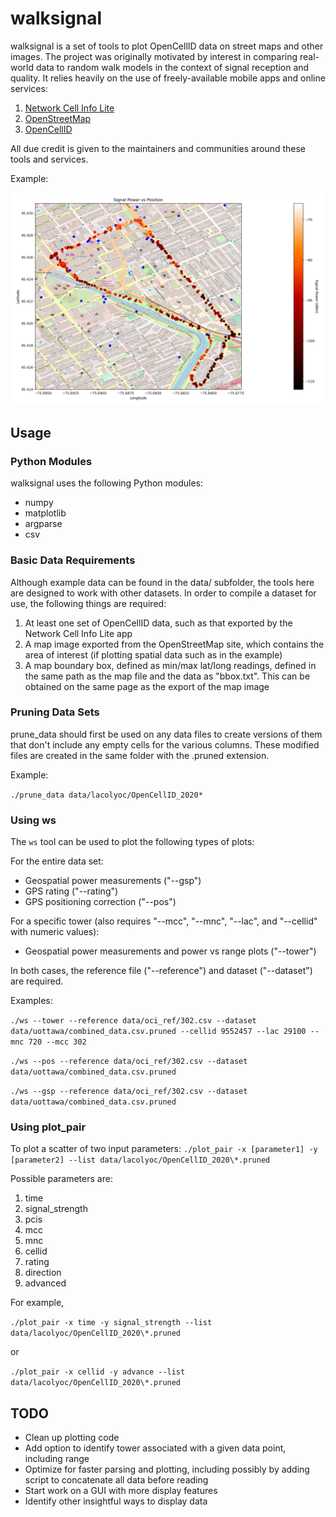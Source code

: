# walksignal
walksignal is a set of tools to plot OpenCellID data on street maps and other
images. The project was originally motivated by interest in comparing
real-world data to random walk models in the context of signal reception and
quality. It relies heavily on the use of freely-available mobile apps and
online services:

1. [Network Cell Info Lite](https://play.google.com/store/apps/details?id=com.wilysis.cellinfolite&hl=en_CA&gl=US)
2. [OpenStreetMap](https://www.openstreetmap.org)
3. [OpenCellID](https://www.opencellid.org)

All due credit is given to the maintainers and communities around these tools
and services.

Example:

![Downtown Ottawa](example.png?raw=true)

## Usage

### Python Modules

walksignal uses the following Python modules:

- numpy
- matplotlib
- argparse
- csv

### Basic Data Requirements

Although example data can be found in the data/ subfolder, the tools here are
designed to work with other datasets. In order to compile a dataset for use,
the following things are required:

1. At least one set of OpenCellID data, such as that exported by the Network
   Cell Info Lite app
2. A map image exported from the OpenStreetMap site, which contains the area of
   interest (if plotting spatial data such as in the example)
3. A map boundary box, defined as min/max lat/long readings, defined in the
   same path as the map file and the data as "bbox.txt". This can be
   obtained on the same page as the export of the map image

### Pruning Data Sets

prune_data should first be used on any data files to create versions of them
that don't include any empty cells for the various columns. These modified
files are created in the same folder with the .pruned extension.

Example:

`./prune_data data/lacolyoc/OpenCellID_2020*`

### Using ws

The `ws` tool can be used to plot the following types of plots:

For the entire data set:
- Geospatial power measurements ("--gsp")
- GPS rating ("--rating")
- GPS positioning correction ("--pos")

For a specific tower (also requires "--mcc", "--mnc", "--lac", and "--cellid" with numeric values):
- Geospatial power measurements and power vs range plots ("--tower")

In both cases, the reference file ("--reference") and dataset ("--dataset")
are required.

Examples:

`./ws --tower --reference data/oci_ref/302.csv --dataset data/uottawa/combined_data.csv.pruned --cellid 9552457 --lac 29100 --mnc 720 --mcc 302`

`./ws --pos --reference data/oci_ref/302.csv --dataset data/uottawa/combined_data.csv.pruned`

`./ws --gsp --reference data/oci_ref/302.csv --dataset data/uottawa/combined_data.csv.pruned`

### Using plot_pair

To plot a scatter of two input parameters:
`./plot_pair -x [parameter1] -y [parameter2] --list data/lacolyoc/OpenCellID_2020\*.pruned`

Possible parameters are:

1. time
2. signal_strength
3. pcis
4. mcc
5. mnc
6. cellid
7. rating
8. direction
9. advanced

For example,

`./plot_pair -x time -y signal_strength --list data/lacolyoc/OpenCellID_2020\*.pruned`

or

`./plot_pair -x cellid -y advance --list data/lacolyoc/OpenCellID_2020\*.pruned`

## TODO

- Clean up plotting code
- Add option to identify tower associated with a given data point,
  including range
- Optimize for faster parsing and plotting, including possibly by adding
  script to concatenate all data before reading
- Start work on a GUI with more display features
- Identify other insightful ways to display data
